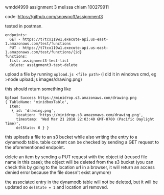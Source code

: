 wmdd4999 assignment 3
melissa chiam
100279911

code: https://github.com/snowpoff/assignment3

tested in postman.
```
endpoints:
  GET - https://t7tcx119w1.execute-api.us-east-1.amazonaws.com/test/functions
  PUT - https://t7tcx119w1.execute-api.us-east-1.amazonaws.com/test/functions/{id}
functions:
  list: assignment3-test-list
  delete: assignment3-test-delete
```

upload a file by running `upload.js <file path>` (i did it in windows cmd, eg >node upload.js images/drawing.png)

this should return something like 
```
Upload Success https://minidrop.s3.amazonaws.com/drawing.png
{ TableName: 'minidboxTable',
  Item:
   { id: 'drawing.png',
     location: 'https://minidrop.s3.amazonaws.com/drawing.png',
     timestamp: 'Wed Mar 21 2018 22:03:40 GMT-0700 (Pacific Daylight Time)',
     delState: 0 } }
```
this uploads a file to an s3 bucket while also writing the entry to a dynamodb table. table content can be checked by sending a GET request to the aforementioned endpoint.

delete an item by sending a PUT request with the object id (reused file name in this case); the object will be deleted from the s3 bucket (you can check this by going to the location url in a browser,  it will return an access denied error because the file doesn't exist anymore)

the associated entry in the dynamodb table will not be deleted, but it will be updated so `delState = 1` and location url removed.

